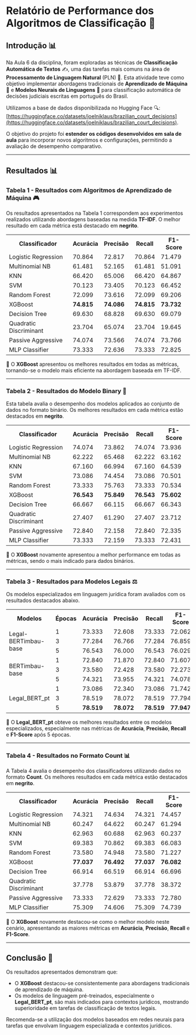 # Relatório de Performance dos Algoritmos de Classificação 🔖

## Introdução 📊
Na Aula 6 da disciplina, foram exploradas as técnicas de **Classificação Automática de Textos** ✍️, uma das tarefas mais comuns na área de **Processamento de Linguagem Natural** (PLN) 🤖. Esta atividade teve como objetivo implementar abordagens tradicionais de **Aprendizado de Máquina** 🧪 e **Modelos Neurais de Linguagens** 🧠 para classificação automática de decisões judiciais escritas em português do Brasil.

Utilizamos a base de dados disponibilizada no Hugging Face 🔍:
[https://huggingface.co/datasets/joelniklaus/brazilian_court_decisions](https://huggingface.co/datasets/joelniklaus/brazilian_court_decisions).

O objetivo do projeto foi **estender os códigos desenvolvidos em sala de aula** para incorporar novos algoritmos e configurações, permitindo a avaliação de desempenho comparativo.

---

## Resultados 📊

### Tabela 1 - Resultados com Algoritmos de Aprendizado de Máquina 🎮
Os resultados apresentados na Tabela 1 correspondem aos experimentos realizados utilizando abordagens baseadas na medida **TF-IDF**. O melhor resultado em cada métrica está destacado em **negrito**.

<table>
  <tr>
    <th>Classificador</th>
    <th>Acurácia</th>
    <th>Precisão</th>
    <th>Recall</th>
    <th>F1-Score</th>
  </tr>
  <tr>
    <td>Logistic Regression</td>
    <td>70.864</td>
    <td>72.817</td>
    <td>70.864</td>
    <td>71.479</td>
  </tr>
  <tr>
    <td>Multinomial NB</td>
    <td>61.481</td>
    <td>52.165</td>
    <td>61.481</td>
    <td>51.091</td>
  </tr>
  <tr>
    <td>KNN</td>
    <td>66.420</td>
    <td>65.006</td>
    <td>66.420</td>
    <td>64.867</td>
  </tr>
  <tr>
    <td>SVM</td>
    <td>70.123</td>
    <td>73.405</td>
    <td>70.123</td>
    <td>66.452</td>
  </tr>
  <tr>
    <td>Random Forest</td>
    <td>72.099</td>
    <td>73.616</td>
    <td>72.099</td>
    <td>69.206</td>
  </tr>
  <tr>
    <td>XGBoost</td>
    <td><b>74.815</b></td>
    <td><b>74.086</b></td>
    <td><b>74.815</b></td>
    <td><b>73.732</b></td>
  </tr>
  <tr>
    <td>Decision Tree</td>
    <td>69.630</td>
    <td>68.828</td>
    <td>69.630</td>
    <td>69.079</td>
  </tr>
  <tr>
    <td>Quadratic Discriminant</td>
    <td>23.704</td>
    <td>65.074</td>
    <td>23.704</td>
    <td>19.645</td>
  </tr>
  <tr>
    <td>Passive Aggressive</td>
    <td>74.074</td>
    <td>73.566</td>
    <td>74.074</td>
    <td>73.766</td>
  </tr>
  <tr>
    <td>MLP Classifier</td>
    <td>73.333</td>
    <td>72.636</td>
    <td>73.333</td>
    <td>72.825</td>
  </tr>
</table>

🔹 O **XGBoost** apresentou os melhores resultados em todas as métricas, tornando-se o modelo mais eficiente na abordagem baseada em TF-IDF.

---

### Tabela 2 - Resultados do Modelo Binary 🎯
Esta tabela avalia o desempenho dos modelos aplicados ao conjunto de dados no formato binário. Os melhores resultados em cada métrica estão destacados em **negrito**.

<table>
  <tr>
    <th>Classificador</th>
    <th>Acurácia</th>
    <th>Precisão</th>
    <th>Recall</th>
    <th>F1-Score</th>
  </tr>
  <tr>
    <td>Logistic Regression</td>
    <td>74.074</td>
    <td>73.862</td>
    <td>74.074</td>
    <td>73.936</td>
  </tr>
  <tr>
    <td>Multinomial NB</td>
    <td>62.222</td>
    <td>65.468</td>
    <td>62.222</td>
    <td>63.162</td>
  </tr>
  <tr>
    <td>KNN</td>
    <td>67.160</td>
    <td>66.994</td>
    <td>67.160</td>
    <td>64.539</td>
  </tr>
  <tr>
    <td>SVM</td>
    <td>73.086</td>
    <td>74.454</td>
    <td>73.086</td>
    <td>70.501</td>
  </tr>
  <tr>
    <td>Random Forest</td>
    <td>73.333</td>
    <td>75.763</td>
    <td>73.333</td>
    <td>70.534</td>
  </tr>
  <tr>
    <td>XGBoost</td>
    <td><b>76.543</b></td>
    <td><b>75.849</b></td>
    <td><b>76.543</b></td>
    <td><b>75.602</b></td>
  </tr>
  <tr>
    <td>Decision Tree</td>
    <td>66.667</td>
    <td>66.115</td>
    <td>66.667</td>
    <td>66.343</td>
  </tr>
  <tr>
    <td>Quadratic Discriminant</td>
    <td>27.407</td>
    <td>61.290</td>
    <td>27.407</td>
    <td>23.712</td>
  </tr>
  <tr>
    <td>Passive Aggressive</td>
    <td>72.840</td>
    <td>72.158</td>
    <td>72.840</td>
    <td>72.335</td>
  </tr>
  <tr>
    <td>MLP Classifier</td>
    <td>73.333</td>
    <td>72.159</td>
    <td>73.333</td>
    <td>72.431</td>
  </tr>
</table>

🔹 O **XGBoost** novamente apresentou a melhor performance em todas as métricas, sendo o mais indicado para dados binários.

---

### Tabela 3 - Resultados para Modelos Legais ⚖️
Os modelos especializados em linguagem jurídica foram avaliados com os resultados destacados abaixo.

<table>
  <tr>
    <th>Modelos</th>
    <th>Épocas</th>
    <th>Acurácia</th>
    <th>Precisão</th>
    <th>Recall</th>
    <th>F1-Score</th>
  </tr>
  <tr>
    <td rowspan="3">Legal-BERTimbau-base</td>
    <td>1</td>
    <td>73.333</td>
    <td>72.608</td>
    <td>73.333</td>
    <td>72.062</td>
  </tr>
  <tr>
    <td>3</td>
    <td>77.284</td>
    <td>76.766</td>
    <td>77.284</td>
    <td>76.859</td>
  </tr>
  <tr>
    <td>5</td>
    <td>76.543</td>
    <td>76.000</td>
    <td>76.543</td>
    <td>76.029</td>
  </tr>
  <tr>
    <td rowspan="3">BERTimbau-base</td>
    <td>1</td>
    <td>72.840</td>
    <td>71.870</td>
    <td>72.840</td>
    <td>71.607</td>
  </tr>
  <tr>
    <td>3</td>
    <td>73.580</td>
    <td>72.428</td>
    <td>73.580</td>
    <td>72.273</td>
  </tr>
  <tr>
    <td>5</td>
    <td>74.321</td>
    <td>73.955</td>
    <td>74.321</td>
    <td>74.078</td>
  </tr>
  <tr>
    <td rowspan="3">Legal_BERT_pt</td>
    <td>1</td>
    <td>73.086</td>
    <td>72.340</td>
    <td>73.086</td>
    <td>71.742</td>
  </tr>
  <tr>
    <td>3</td>
    <td>78.519</td>
    <td>78.072</td>
    <td>78.519</td>
    <td>77.794</td>
  </tr>
  <tr>
    <td>5</td>
    <td><b>78.519</b></td>
    <td><b>78.072</b></td>
    <td><b>78.519</b></td>
    <td><b>77.947</b></td>
  </tr>
</table>

🔹 O **Legal_BERT_pt** obteve os melhores resultados entre os modelos especializados, especialmente nas métricas de **Acurácia**, **Precisão**, **Recall** e **F1-Score** após 5 épocas.

---

### Tabela 4 - Resultados no Formato Count 📊
A Tabela 4 avalia o desempenho dos classificadores utilizando dados no formato **Count**. Os melhores resultados em cada métrica estão destacados em **negrito**.

<table>
  <tr>
    <th>Classificador</th>
    <th>Acurácia</th>
    <th>Precisão</th>
    <th>Recall</th>
    <th>F1-Score</th>
  </tr>
  <tr>
    <td>Logistic Regression</td>
    <td>74.321</td>
    <td>74.634</td>
    <td>74.321</td>
    <td>74.457</td>
  </tr>
  <tr>
    <td>Multinomial NB</td>
    <td>60.247</td>
    <td>64.622</td>
    <td>60.247</td>
    <td>61.294</td>
  </tr>
  <tr>
    <td>KNN</td>
    <td>62.963</td>
    <td>60.688</td>
    <td>62.963</td>
    <td>60.237</td>
  </tr>
  <tr>
    <td>SVM</td>
    <td>69.383</td>
    <td>70.862</td>
    <td>69.383</td>
    <td>66.083</td>
  </tr>
  <tr>
    <td>Random Forest</td>
    <td>73.580</td>
    <td>74.948</td>
    <td>73.580</td>
    <td>71.227</td>
  </tr>
  <tr>
    <td>XGBoost</td>
    <td><b>77.037</b></td>
    <td><b>76.492</b></td>
    <td><b>77.037</b></td>
    <td><b>76.082</b></td>
  </tr>
  <tr>
    <td>Decision Tree</td>
    <td>66.914</td>
    <td>66.519</td>
    <td>66.914</td>
    <td>66.696</td>
  </tr>
  <tr>
    <td>Quadratic Discriminant</td>
    <td>37.778</td>
    <td>53.879</td>
    <td>37.778</td>
    <td>38.372</td>
  </tr>
  <tr>
    <td>Passive Aggressive</td>
    <td>73.333</td>
    <td>72.629</td>
    <td>73.333</td>
    <td>72.780</td>
  </tr>
  <tr>
    <td>MLP Classifier</td>
    <td>75.309</td>
    <td>74.606</td>
    <td>75.309</td>
    <td>74.739</td>
  </tr>
</table>

🔹 O **XGBoost** novamente destacou-se como o melhor modelo neste cenário, apresentando as maiores métricas em **Acurácia**, **Precisão**, **Recall** e **F1-Score**.

---

## Conclusão 🎯

Os resultados apresentados demonstram que:

- O **XGBoost** destacou-se consistentemente para abordagens tradicionais de aprendizado de máquina.
- Os modelos de linguagem pré-treinados, especialmente o **Legal_BERT_pt**, são mais indicados para contextos jurídicos, mostrando superioridade em tarefas de classificação de textos legais.

Recomenda-se a utilização dos modelos baseados em redes neurais para tarefas que envolvam linguagem especializada e contextos jurídicos.
